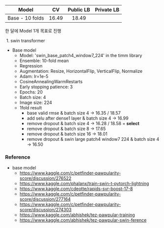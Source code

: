 |      Model      |  CV   | Public LB | Private LB |
| :-------------: | :---: | :-------: | :--------: |
| Base - 10 folds | 16.49 |   18.49   |            |

한 달에 Model 1개 목표로 진행 

​	1. swin transformer

* Base model
  * Model: 'swin_base_patch4_window7_224' in the timm library
  * Ensemble: 10-fold mean
  * Regression
  * Augmentation: Resize, HorizontalFlip, VerticalFlip, Normalize
  * Adam: lr=1e-5
  * CosineAnnealingWarmRestarts
  * Early stopping patience: 3
  * Epochs: 20
  * Batch size: 4
  * Image size: 224
  * 1fold result
    * base valid rmse & batch size 4 -> 16.35 / 18.57
    * add selu after dense1 layer & batch size 4 -> 16.99
    * remove dropout & batch size 4 -> 16.28 / 18.58 = **select**
    * remove dropout & batch size 8 -> 17.65
    * remove dropout & batch size 16 -> 18.01
    * remove dropout & swin large patch4 window7 224 & batch size 4 -> 16.50



### Reference

* base model
  * https://www.kaggle.com/c/petfinder-pawpularity-score/discussion/276522
  * https://www.kaggle.com/phalanx/train-swin-t-pytorch-lightning
  * https://www.kaggle.com/cdeotte/rapids-svr-boost-17-8
  * https://www.kaggle.com/c/petfinder-pawpularity-score/discussion/277164
  * https://www.kaggle.com/c/petfinder-pawpularity-score/discussion/274303
  * https://www.kaggle.com/abhishek/tez-pawpular-training
  * https://www.kaggle.com/abhishek/tez-pawpular-swin-ference

